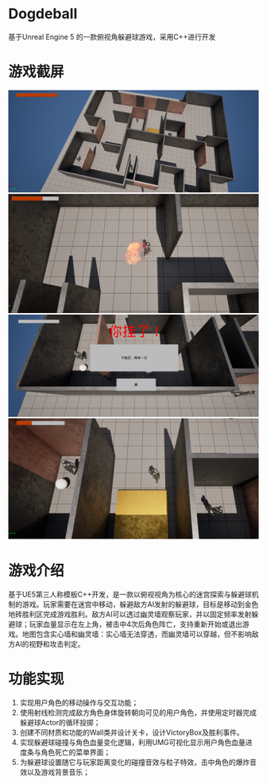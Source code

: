 # Dogdeball
基于Unreal Engine 5 的一款俯视角躲避球游戏，采用C++进行开发

# 游戏截屏 #
![image](https://github.com/bgsheep/Dogdeball/blob/main/Screen%20shot.png)
![image](https://github.com/bgsheep/Dogdeball/blob/main/Screen%20shot%201.png)
![image](https://github.com/bgsheep/Dogdeball/blob/main/Screen%20shot%202.png)
![image](https://github.com/bgsheep/Dogdeball/blob/main/Screen%20shot%203.png)

# 游戏介绍 #
基于UE5第三人称模板C++开发，是一款以俯视视角为核心的迷宫探索与躲避球机制的游戏。玩家需要在迷宫中移动，躲避敌方AI发射的躲避球，目标是移动到金色地砖胜利区完成游戏胜利。敌方AI可以透过幽灵墙观察玩家，并以固定频率发射躲避球；玩家血量显示在左上角，被击中4次后角色阵亡，支持重新开始或退出游戏。地图包含实心墙和幽灵墙：实心墙无法穿透，而幽灵墙可以穿越，但不影响敌方AI的视野和攻击判定。

# 功能实现 #
1. 实现用户角色的移动操作与交互功能；
2. 使用射线检测完成敌方角色身体旋转朝向可见的用户角色，并使用定时器完成躲避球Actor的循环投掷；
3. 创建不同材质和功能的Wall类并设计关卡，设计VictoryBox及胜利事件。
4. 实现躲避球碰撞与角色血量变化逻辑，利用UMG可视化显示用户角色血量进度条与角色死亡的菜单界面；
5. 为躲避球设置随它与玩家距离变化的碰撞音效与粒子特效，击中角色的爆炸音效以及游戏背景音乐；
